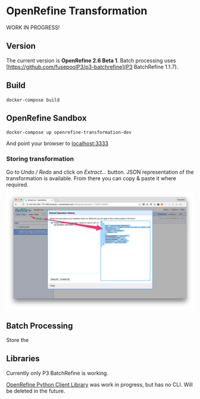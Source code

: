 # OpenRefine Transformation

WORK IN PROGRESS!

## Version

The current version is **OpenRefine 2.6 Beta 1**. 
Batch processing uses [https://github.com/fusepoolP3/p3-batchrefine](P3 BatchRefine 1.1.7). 

## Build

```
docker-compose build
```

## OpenRefine Sandbox
 
```
docker-compose up openrefine-transformation-dev
```

And point your browser to [localhost:3333](http://localhost:3333)

### Storing transformation

Go to *Undo / Redo* and click on *Extract...* button. JSON representation of the transformation is available. 
From there you can copy & paste it where required.

![](./docs/extract-json.png)

## Batch Processing

Store the 

## Libraries

Currently only P3 BatchRefine is working. 

[OpenRefine Python Client Library](https://github.com/PaulMakepeace/refine-client-py) was work in progress, but has no CLI. 
Will be deleted in the future.  


